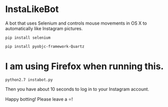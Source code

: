 # InstaLikeBot
A bot that uses Selenium and controls mouse movements in OS X to automatically like Instagram pictures.

`pip install selenium`

`pip install pyobjc-framework-Quartz`

# I am using Firefox when running this.

`python2.7 instabot.py`

Then you have about 10 seconds to log in to your Instagram account.

Happy botting! Please leave a ⭐️!
